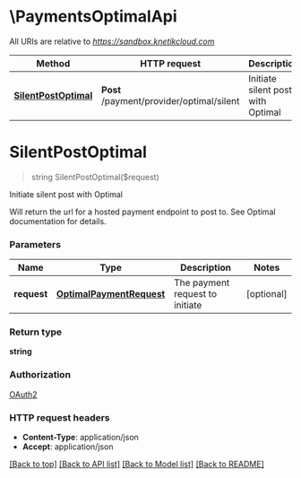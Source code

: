 # \PaymentsOptimalApi

All URIs are relative to *https://sandbox.knetikcloud.com*

Method | HTTP request | Description
------------- | ------------- | -------------
[**SilentPostOptimal**](PaymentsOptimalApi.md#SilentPostOptimal) | **Post** /payment/provider/optimal/silent | Initiate silent post with Optimal


# **SilentPostOptimal**
> string SilentPostOptimal($request)

Initiate silent post with Optimal

Will return the url for a hosted payment endpoint to post to. See Optimal documentation for details.


### Parameters

Name | Type | Description  | Notes
------------- | ------------- | ------------- | -------------
 **request** | [**OptimalPaymentRequest**](OptimalPaymentRequest.md)| The payment request to initiate | [optional] 

### Return type

**string**

### Authorization

[OAuth2](../README.md#OAuth2)

### HTTP request headers

 - **Content-Type**: application/json
 - **Accept**: application/json

[[Back to top]](#) [[Back to API list]](../README.md#documentation-for-api-endpoints) [[Back to Model list]](../README.md#documentation-for-models) [[Back to README]](../README.md)

